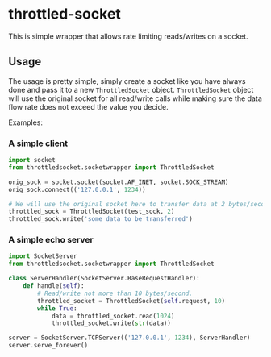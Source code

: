 # throttled-socket
This is simple wrapper that allows rate limiting reads/writes on a socket.

## Usage
The usage is pretty simple, simply create a socket like you have always done and pass it to a new `ThrottledSocket` object. `ThrottledSocket` object will use the original socket for all read/write calls while making sure the data flow rate does not exceed the value you decide.

Examples:

### A simple client
```python
import socket
from throttledsocket.socketwrapper import ThrottledSocket

orig_sock = socket.socket(socket.AF_INET, socket.SOCK_STREAM)
orig_sock.connect(('127.0.0.1', 1234))

# We will use the original socket here to transfer data at 2 bytes/second.
throttled_sock = ThrottledSocket(test_sock, 2)
throttled_sock.write('some data to be transferred')
```

### A simple echo server
```python
import SocketServer
from throttledsocket.socketwrapper import ThrottledSocket

class ServerHandler(SocketServer.BaseRequestHandler):
    def handle(self):
        # Read/write not more than 10 bytes/second.
        throttled_socket = ThrottledSocket(self.request, 10)
        while True:
            data = throttled_socket.read(1024)
            throttled_socket.write(str(data))

server = SocketServer.TCPServer(('127.0.0.1', 1234), ServerHandler)
server.serve_forever()
```
